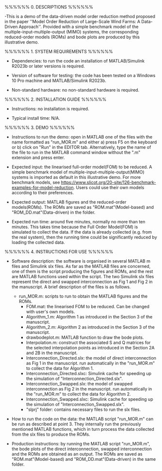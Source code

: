 %%%%%% 0. DESCRIPTIONS %%%%%%

-This is a demo of the data-driven model order reduction method proposed in the paper ''Model Order Reduction of Large-Scale Wind Farms: A Data-Driven Approach''. Provided with a simple benchmark model of the multiple-input-multiple-output (MIMO) systems, the corresponding reduced-order models (ROMs) and bode plots are produced by this illustrative demo.

%%%%%% 1. SYSTEM REQUIREMENTS %%%%%%
- Dependencies: to run the code an installation of MATLAB/Simulink R2023b or later versions is required.

- Version of software for testing: the code has been tested on a Windows 10 Pro machine and MATLAB/Simulink R2023b.

- Non-standard hardware: no non-standard hardware is required.


%%%%%% 2. INSTALLATION GUIDE %%%%%%
- Instructions: no installation is required.

- Typical install time: N/A.

%%%%%% 3. DEMO %%%%%%
- Instructions to run the demo: open in MATLAB one of the files with the name formatted as "run_MOR.m" and either a) press F5 on the keyboard or b) click on "Run" in the EDITOR tab. Alternatively, type the name of the file to run in the MATLAB command window without the ".m" extension and press enter.

- Expected input: the linearised full-order model(FOM) to be reduced. A simple benchmark model of multiple-input-multiple-output(MIMO) systems is imported as default in this illustrative demo. For more benchmark models, see https://www.slicot.org/20-site/126-benchmark-examples-for-model-reduction. Users could use their own models according to their preferences.  

- Expected output: MATLAB figures and the reduced-order models(ROMs). The ROMs are saved as "ROM.mat"(Model-based) and "ROM_DD.mat"(Data-driven) in the folder.

- Expected run time: around five minutes, normally no more than ten minutes. This takes time because the Full Order Model(FOM) is simulated to collect the data. If the data is already collected (e.g. from the real system), then the running time could be significantly reduced by loading the collected data.

%%%%%% 4. INSTRUCTIONS FOR USE %%%%%%
- Software description: the software is organised in several MATLAB m files and Simulink slx files. As far as the MATLAB files are concerned, one of them is the script producing the figures and ROMs, and the rest are MATLAB functions used within the script. The two Simulink slx files represent the direct and swapped interconnection as Fig 1 and Fig 2 in the manuscript. A brief description of the files is as follows.
	+ run_MOR.m: scripts to run to obtain the MATLAB figures and the ROMs.
        + FOM.mat: the linearised FOM to be reduced. Can be changed with user's own models.	
        + Algorithm_1.m: Algorithm 1 as introduced in the Section 3 of the manuscript.
        + Algorithm_2.m: Algorithm 2 as introduced in the Section 3 of the manuscript.
        + drawbodeplot.m: MATLAB function to draw the bode plots.
        + Interpolation.m: construct the associated S and Q matrices for the selected interpolation points as introduced in the Section 2A and 2B in the manuscript. 
        + Interconnection_Directed.slx: the model of direct interconnection as Fig 1 in the manuscript. run automatically in the "run_MOR.m" to collect the data for Algorithm 1. 
        + Interconnection_Directed.slxc: Simulink cache for speeding up the simulation of "Interconnection_Directed.slx".      
        + Interconnection_Swapped.slx: the model of swapped interconnection as Fig 2 in the manuscript. run automatically in the "run_MOR.m" to collect the data for Algorithm 2. 
        + Interconnection_Swapped.slxc: Simulink cache for speeding up the simulation of "Interconnection_Swapped.slx".    
        + "slprj" folder: contains necessary files to run the slx files. 
- How to run the code on the data: the MATLAB script "run_MOR.m" can be run as described at point 3. They internally run the previously mentioned MATLAB functions, which in turn process the data collected from the slx files to produce the ROMs.

- Production instructions: by running the MATLAB script "run_MOR.m", the bode plots of the direct interconnection, swapped interconnection and the ROMs are obtained as an output. The ROMs are saved as "ROM.mat"(Model-based) and "ROM_DD.mat"(Data-driven) in the same folder.


	
